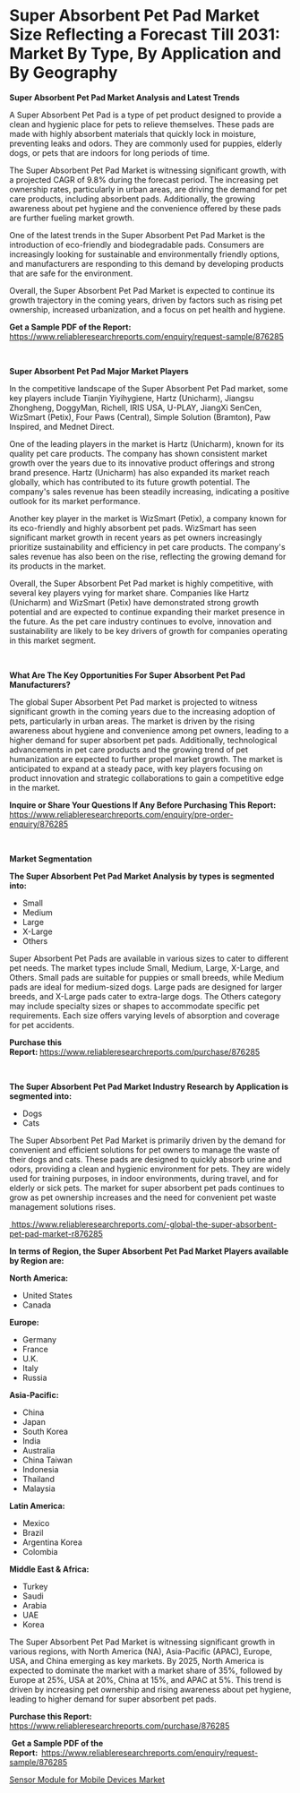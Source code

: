 <p><h1>Super Absorbent Pet Pad Market Size Reflecting a Forecast Till 2031: Market By Type, By Application and By Geography</h1></p><p><strong>Super Absorbent Pet Pad Market Analysis and Latest Trends</strong></p>
<p><p>A Super Absorbent Pet Pad is a type of pet product designed to provide a clean and hygienic place for pets to relieve themselves. These pads are made with highly absorbent materials that quickly lock in moisture, preventing leaks and odors. They are commonly used for puppies, elderly dogs, or pets that are indoors for long periods of time.</p><p>The Super Absorbent Pet Pad Market is witnessing significant growth, with a projected CAGR of 9.8% during the forecast period. The increasing pet ownership rates, particularly in urban areas, are driving the demand for pet care products, including absorbent pads. Additionally, the growing awareness about pet hygiene and the convenience offered by these pads are further fueling market growth.</p><p>One of the latest trends in the Super Absorbent Pet Pad Market is the introduction of eco-friendly and biodegradable pads. Consumers are increasingly looking for sustainable and environmentally friendly options, and manufacturers are responding to this demand by developing products that are safe for the environment.</p><p>Overall, the Super Absorbent Pet Pad Market is expected to continue its growth trajectory in the coming years, driven by factors such as rising pet ownership, increased urbanization, and a focus on pet health and hygiene.</p></p>
<p><strong>Get a Sample PDF of the Report:&nbsp;</strong> <a href="https://www.reliableresearchreports.com/enquiry/request-sample/876285">https://www.reliableresearchreports.com/enquiry/request-sample/876285</a></p>
<p>&nbsp;</p>
<p><strong>Super Absorbent Pet Pad Major Market Players</strong></p>
<p><p>In the competitive landscape of the Super Absorbent Pet Pad market, some key players include Tianjin Yiyihygiene, Hartz (Unicharm), Jiangsu Zhongheng, DoggyMan, Richell, IRIS USA, U-PLAY, JiangXi SenCen, WizSmart (Petix), Four Paws (Central), Simple Solution (Bramton), Paw Inspired, and Mednet Direct.</p><p>One of the leading players in the market is Hartz (Unicharm), known for its quality pet care products. The company has shown consistent market growth over the years due to its innovative product offerings and strong brand presence. Hartz (Unicharm) has also expanded its market reach globally, which has contributed to its future growth potential. The company's sales revenue has been steadily increasing, indicating a positive outlook for its market performance.</p><p>Another key player in the market is WizSmart (Petix), a company known for its eco-friendly and highly absorbent pet pads. WizSmart has seen significant market growth in recent years as pet owners increasingly prioritize sustainability and efficiency in pet care products. The company's sales revenue has also been on the rise, reflecting the growing demand for its products in the market.</p><p>Overall, the Super Absorbent Pet Pad market is highly competitive, with several key players vying for market share. Companies like Hartz (Unicharm) and WizSmart (Petix) have demonstrated strong growth potential and are expected to continue expanding their market presence in the future. As the pet care industry continues to evolve, innovation and sustainability are likely to be key drivers of growth for companies operating in this market segment.</p></p>
<p>&nbsp;</p>
<p><strong>What Are The Key Opportunities For Super Absorbent Pet Pad Manufacturers?</strong></p>
<p><p>The global Super Absorbent Pet Pad market is projected to witness significant growth in the coming years due to the increasing adoption of pets, particularly in urban areas. The market is driven by the rising awareness about hygiene and convenience among pet owners, leading to a higher demand for super absorbent pet pads. Additionally, technological advancements in pet care products and the growing trend of pet humanization are expected to further propel market growth. The market is anticipated to expand at a steady pace, with key players focusing on product innovation and strategic collaborations to gain a competitive edge in the market.</p></p>
<p><strong>Inquire or Share Your Questions If Any Before Purchasing This Report:</strong> <a href="https://www.reliableresearchreports.com/enquiry/pre-order-enquiry/876285">https://www.reliableresearchreports.com/enquiry/pre-order-enquiry/876285</a></p>
<p>&nbsp;</p>
<p><strong>Market Segmentation</strong></p>
<p><strong>The Super Absorbent Pet Pad Market Analysis by types is segmented into:</strong></p>
<p><ul><li>Small</li><li>Medium</li><li>Large</li><li>X-Large</li><li>Others</li></ul></p>
<p><p>Super Absorbent Pet Pads are available in various sizes to cater to different pet needs. The market types include Small, Medium, Large, X-Large, and Others. Small pads are suitable for puppies or small breeds, while Medium pads are ideal for medium-sized dogs. Large pads are designed for larger breeds, and X-Large pads cater to extra-large dogs. The Others category may include specialty sizes or shapes to accommodate specific pet requirements. Each size offers varying levels of absorption and coverage for pet accidents.</p></p>
<p><strong>Purchase this Report:&nbsp;</strong><a href="https://www.reliableresearchreports.com/purchase/876285">https://www.reliableresearchreports.com/purchase/876285</a></p>
<p>&nbsp;</p>
<p><strong>The Super Absorbent Pet Pad Market Industry Research by Application is segmented into:</strong></p>
<p><ul><li>Dogs</li><li>Cats</li></ul></p>
<p><p>The Super Absorbent Pet Pad Market is primarily driven by the demand for convenient and efficient solutions for pet owners to manage the waste of their dogs and cats. These pads are designed to quickly absorb urine and odors, providing a clean and hygienic environment for pets. They are widely used for training purposes, in indoor environments, during travel, and for elderly or sick pets. The market for super absorbent pet pads continues to grow as pet ownership increases and the need for convenient pet waste management solutions rises.</p></p>
<p><a href="https://www.reliableresearchreports.com/-global-the-super-absorbent-pet-pad-market-r876285">&nbsp;https://www.reliableresearchreports.com/-global-the-super-absorbent-pet-pad-market-r876285</a></p>
<p><strong>In terms of Region, the Super Absorbent Pet Pad Market Players available by Region are:</strong></p>
<p>
    <p> <strong> North America: </strong>
        <ul>
            <li>United States</li>
            <li>Canada</li>
        </ul>
        </p> 
    <p> <strong> Europe: </strong>
        <ul>
            <li>Germany</li>
            <li>France</li>
            <li>U.K.</li>
            <li>Italy</li>
            <li>Russia</li>
        </ul>
        </p> 
    <p> <strong> Asia-Pacific: </strong>
        <ul>
            <li>China</li>
            <li>Japan</li>
            <li>South Korea</li>
            <li>India</li>
            <li>Australia</li>
            <li>China Taiwan</li>
            <li>Indonesia</li>
            <li>Thailand</li>
            <li>Malaysia</li>
        </ul>
        </p> 
    <p> <strong> Latin America: </strong>
        <ul>
            <li>Mexico</li>
            <li>Brazil</li>
            <li>Argentina Korea</li>
            <li>Colombia</li>
        </ul>
        </p> 
    <p> <strong> Middle East & Africa: </strong>
        <ul>
            <li>Turkey</li>
            <li>Saudi</li>
            <li>Arabia</li>
            <li>UAE</li>
            <li>Korea</li>
        </ul>
    </p>
    </p>
<p><p>The Super Absorbent Pet Pad Market is witnessing significant growth in various regions, with North America (NA), Asia-Pacific (APAC), Europe, USA, and China emerging as key markets. By 2025, North America is expected to dominate the market with a market share of 35%, followed by Europe at 25%, USA at 20%, China at 15%, and APAC at 5%. This trend is driven by increasing pet ownership and rising awareness about pet hygiene, leading to higher demand for super absorbent pet pads.</p></p>
<p><strong>Purchase this Report: </strong><a href="https://www.reliableresearchreports.com/purchase/876285">https://www.reliableresearchreports.com/purchase/876285</a></p>
<p>&nbsp;<strong>Get a Sample PDF of the Report:&nbsp;&nbsp;</strong><a href="https://www.reliableresearchreports.com/enquiry/request-sample/876285">https://www.reliableresearchreports.com/enquiry/request-sample/876285</a></p>
<p><strong></strong></p>
<p><p><a href="https://github.com/HettieStehr/Market-Research-Report-List-1/blob/main/sensor-module-for-mobile-devices-market.md">Sensor Module for Mobile Devices Market</a></p></p>